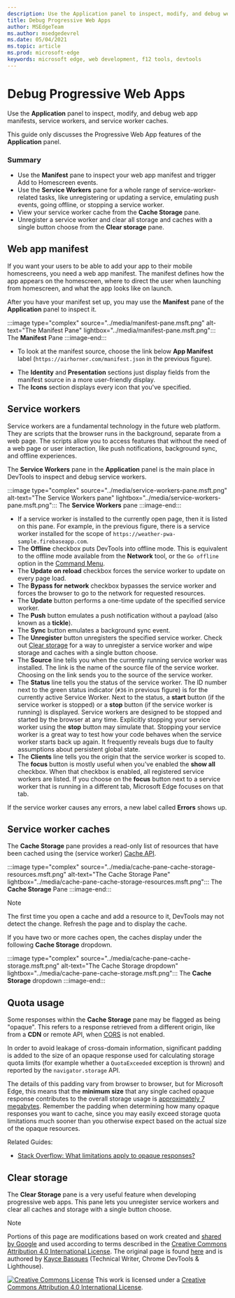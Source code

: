 ```yaml
---
description: Use the Application panel to inspect, modify, and debug web app manifests, service workers, and service worker caches.
title: Debug Progressive Web Apps
author: MSEdgeTeam
ms.author: msedgedevrel
ms.date: 05/04/2021
ms.topic: article
ms.prod: microsoft-edge
keywords: microsoft edge, web development, f12 tools, devtools
---
```

<!-- Copyright Kayce Basques

   Licensed under the Apache License, Version 2.0 (the "License");
   you may not use this file except in compliance with the License.
   You may obtain a copy of the License at

       https://www.apache.org/licenses/LICENSE-2.0

   Unless required by applicable law or agreed to in writing, software
   distributed under the License is distributed on an "AS IS" BASIS,
   WITHOUT WARRANTIES OR CONDITIONS OF ANY KIND, either express or implied.
   See the License for the specific language governing permissions and
   limitations under the License.  -->
# Debug Progressive Web Apps

Use the **Application** panel to inspect, modify, and debug web app manifests, service workers, and service worker caches.

<!--Related Guides:

*   [Progressive Web Apps](/web/progressive-web-apps)  -->

<!--TODO:  Link web "Progressive Web Apps" section when available. -->

This guide only discusses the Progressive Web App features of the **Application** panel.  <!--If you're looking for help on the other panes, check out the last section of this guide, [Other Application panel guides](#other-application-panel-guides).  -->

<!--TODO:  Link to sections when available. -->

### Summary

*   Use the **Manifest** pane to inspect your web app manifest and trigger Add to Homescreen events.
*   Use the **Service Workers** pane for a whole range of service-worker-related tasks, like unregistering or updating a service, emulating push events, going offline, or stopping a service worker.
*   View your service worker cache from the **Cache Storage** pane.
*   Unregister a service worker and clear all storage and caches with a single button choose from the **Clear storage** pane.


<!-- ====================================================================== -->
## Web app manifest

If you want your users to be able to add your app to their mobile homescreens, you need a web app manifest.  The manifest defines how the app appears on the homescreen, where to direct the user when launching from homescreen, and what the app looks like on launch.

<!--Related Guides:

*   [Improve user experiences with a Web App Manifest](/web/fundamentals/web-app-manifest)
*   [Using App Install Banners](/web/fundamentals/app-install-banners)  -->

<!--TODO:  Link to sections when available. -->

After you have your manifest set up, you may use the **Manifest** pane of the **Application** panel to inspect it.

:::image type="complex" source="../media/manifest-pane.msft.png" alt-text="The Manifest Pane" lightbox="../media/manifest-pane.msft.png":::
   The **Manifest** Pane
:::image-end:::

*   To look at the manifest source, choose the link below **App Manifest** label (`https://airhorner.com/manifest.json` in the previous figure).
<!-- *   Choose the **Add to homescreen** button to simulate an Add to Homescreen event.  Check out the next section for more information.  -->
*   The **Identity** and **Presentation** sections just display fields from the manifest source in a more user-friendly display.
*   The **Icons** section displays every icon that you've specified.

<!--### Simulate Add to Homescreen events  -->

<!--A web app may only be added to a homescreen when the site is visited at least twice, with at least five minutes between visits.  While developing or debugging your Add to Homescreen workflow, the criteria is potentially inconvenient.
The **Add to homescreen** button on the **App Manifest** pane lets you simulate Add to Homescreen events whenever you want.  -->

<!--You may test out this feature with the [Microsoft I/O 2016 progressive web app](https://events.alpahabet.com/io2016/), which has proper support for Add to Homescreen.  Choosing on **Add to Homescreen** while the app is open prompts Microsoft Edge to display the "add this site to your shelf" banner, which is the desktop equivalent of the "add to homescreen" banner for mobile devices.  -->

<!--
:::image type="complex" source="../media/io.msft.png" alt-text="Add to desktop shelf" lightbox="../media/io.msft.png":::
   Add to desktop shelf
:::image-end:::
-->

<!--
> [!Tip]
> Keep the **Console** drawer open while simulating Add to Homescreen events.  The Console tells you if your manifest has any issues and logs other information about the Add to Homescreen lifecycle.  -->

<!--The **Add to Homescreen** feature may not yet simulate the workflow for mobile devices.  Notice how the "add to shelf" prompt was triggered in the screenshot above, even though DevTools is in Device Mode.  However, if you may successfully add your app to your desktop shelf, then it works for mobile, too.  -->

<!-- TODO: Rework content after sample app is created. -->

<!--If you want to test out the genuine mobile experience, you may connect a real mobile device to DevTools via **remote debugging**, and then choose the **Add to Homescreen** button (on DevTools) to trigger the "add to homescreen" prompt on the connected mobile device.  -->

<!--TODO:  Link Debug "remote debugging" sections when available. -->


<!-- ====================================================================== -->
## Service workers

Service workers are a fundamental technology in the future web platform.  They are scripts that the browser runs in the background, separate from a web page.  The scripts allow you to access features that without the need of a web page or user interaction, like push notifications, background sync, and offline experiences.

<!--Related Guides:

*   [Intro to Service Workers](/web/fundamentals/primers/service-worker)
*   [Push Notifications: Timely, Relevant, and Precise](/web/fundamentals/push-notifications)  -->

<!--TODO:  Link to sections when available. -->

The **Service Workers** pane in the **Application** panel is the main place in DevTools to inspect and debug service workers.

:::image type="complex" source="../media/service-workers-pane.msft.png" alt-text="The Service Workers pane" lightbox="../media/service-workers-pane.msft.png":::
   The **Service Workers** pane
:::image-end:::

*   If a service worker is installed to the currently open page, then it is listed on this pane.  For example, in the previous figure, there is a service worker installed for the scope of `https://weather-pwa-sample.firebaseapp.com`.
*   The **Offline** checkbox puts DevTools into offline mode.  This is equivalent to the offline mode available from the **Network** tool, or the `Go offline` option in the [Command Menu][DevtoolsCommandMenuIndex].
*   The **Update on reload** checkbox forces the service worker to update on every page load.
*   The **Bypass for network** checkbox bypasses the service worker and forces the browser to go to the network for requested resources.
*   The **Update** button performs a one-time update of the specified service worker.
*   The **Push** button emulates a push notification without a payload (also known as a **tickle**).
*   The **Sync** button emulates a background sync event.
*   The **Unregister** button unregisters the specified service worker.  Check out [Clear storage](#clear-storage) for a way to unregister a service worker and wipe storage and caches with a single button choose.
*   The **Source** line tells you when the currently running service worker was installed.  The link is the name of the source file of the service worker.  Choosing on the link sends you to the source of the service worker.
*   The **Status** line tells you the status of the service worker.  The ID number next to the green status indicator (`#36` in previous figure) is for the currently active Service Worker.  Next to the status, a **start** button (if the service worker is stopped) or a **stop** button (if the service worker is running) is displayed.  Service workers are designed to be stopped and started by the browser at any time.  Explicitly stopping your service worker using the **stop** button may simulate that.  Stopping your service worker is a great way to test how your code behaves when the service worker starts back up again.  It frequently reveals bugs due to faulty assumptions about persistent global state.
*   The **Clients** line tells you the origin that the service worker is scoped to.  The **focus** button is mostly useful when you've enabled the **show all** checkbox.  When that checkbox is enabled, all registered service workers are listed.  If you choose on the **focus** button next to a service worker that is running in a different tab, Microsoft Edge focuses on that tab.

If the service worker causes any errors, a new label called **Errors** shows
up.

<!--
:::image type="complex" source="../media/sw-error.msft.png" alt-text="Service worker with errors" lightbox="../media/sw-error.msft.png":::
   Service worker with errors
:::image-end:::
-->

<!--TODO:  Capture Service Worker Errors sample when available. -->
<!--TODO:  Link Web "How tickle works" sections when available. -->


<!-- ====================================================================== -->
## Service worker caches

The **Cache Storage** pane provides a read-only list of resources that have been cached using the (service worker) [Cache API][MDNWebCacheAPI].

:::image type="complex" source="../media/cache-pane-cache-storage-resources.msft.png" alt-text="The Cache Storage Pane" lightbox="../media/cache-pane-cache-storage-resources.msft.png":::
   The **Cache Storage** Pane
:::image-end:::

> [!NOTE]
> The first time you open a cache and add a resource to it, DevTools may not detect the change.  Refresh the page and to display the cache.

If you have two or more caches open, the caches display under the following **Cache Storage** dropdown.

:::image type="complex" source="../media/cache-pane-cache-storage.msft.png" alt-text="The Cache Storage dropdown" lightbox="../media/cache-pane-cache-storage.msft.png":::
   The **Cache Storage** dropdown
:::image-end:::


<!-- ====================================================================== -->
## Quota usage

Some responses within the **Cache Storage** pane may be flagged as being "opaque".  This refers to a response retrieved from a different origin, like from a **CDN** or remote API, when [CORS][FetchHttpCorsProtocol] is not enabled.

<!--TODO:  Link Web "CDN" section when available. -->
<!--TODO:  Link Web "opaque" section when available. -->

In order to avoid leakage of cross-domain information, significant padding is added to the size of an opaque response used for calculating storage quota limits (for example whether a `QuotaExceeded` exception is thrown) and reported by the `navigator.storage` API.

<!--TODO:  Link Estimating "`navigator.storage` API" sections when available. -->

The details of this padding vary from browser to browser, but for Microsoft Edge, this means that the **minimum size** that any single cached opaque response contributes to the overall storage usage is [approximately 7 megabytes][ChromiumIssues796060#c17].  Remember the padding when determining how many opaque responses you want to cache, since you may easily exceed storage quota limitations much sooner than you otherwise expect based on the actual size of the opaque resources.

Related Guides:

*   [Stack Overflow: What limitations apply to opaque responses?][StackOverflowLimitationsForOpaqueResponses]
<!--*   [Alphabet work container: Understanding Storage Quota](/web/tools/Alphabet-work-container/guides/storage-quota#beware_of_opaque_responses)  -->

<!--TODO:  Link Work container storage quota for opaque responses section when available. -->


<!-- ====================================================================== -->
## Clear storage

The **Clear Storage** pane is a very useful feature when developing progressive web apps.  This pane lets you unregister service workers and clear all caches and storage with a single button choose.  <!--Check out the section below to learn more.  -->

<!--Related Guides:

*   [Clear Storage](/iterate/manage-data/local-storage#clear-storage)  -->

<!--TODO:  Link to sections when available. -->

<!--## Other Application panel guides

Check out the guides below for more help on the other panes of the **Application** panel.

Related Guides:

*   [Inspect page resources](/iterate/manage-data/page-resources)
*   [Inspect and manage local storage and caches](/iterate/manage-data/local-storage)  -->


<!-- ====================================================================== -->
<!-- links -->
[DevtoolsCommandMenuIndex]: ../command-menu/index.md "Run commands with the Microsoft Edge DevTools Command Menu | Microsoft Docs"
<!-- external links -->
[ChromiumIssues796060#c17]: https://bugs.chromium.org/p/chromium/issues/detail?id=796060#c17 "Chromium Issue 796060: Cache Storage value rises on each refresh when Analytics code is in the html"

[FetchHttpCorsProtocol]: https://fetch.spec.whatwg.org/#http-cors-protocol

[MDNWebCacheAPI]: https://developer.mozilla.org/docs/Web/API/Cache "Cache - Web APIs | MDN"

[StackOverflowLimitationsForOpaqueResponses]: https://stackoverflow.com/q/39109789/385997 "Stack Overflow: What limitations apply to opaque responses?"

<!--[WebEstimatingAvailableStorageSpace]: whats-new/2017/08/estimating-available-storage-space  -->
<!--[RemoteDebugging]: /debug/remote-debugging/remote-debugging  -->

<!--[WebHowPushWorks]: /web/fundamentals/push-notifications/how-push-works  -->
<!--[WebGlossaryCDN]: /web/fundamentals/glossary#CDN  -->
<!--[WebGlossaryOpaque]: /web/fundamentals/glossary#opaque-response  -->


<!-- ====================================================================== -->
> [!NOTE]
> Portions of this page are modifications based on work created and [shared by Google][GoogleSitePolicies] and used according to terms described in the [Creative Commons Attribution 4.0 International License][CCA4IL].
> The original page is found [here](https://developers.google.com/web/tools/chrome-devtools/progressive-web-apps) and is authored by [Kayce Basques][KayceBasques] (Technical Writer, Chrome DevTools \& Lighthouse).

[![Creative Commons License](https://i.creativecommons.org/l/by/4.0/88x31.png)](https://creativecommons.org/licenses/by/4.0)
This work is licensed under a [Creative Commons Attribution 4.0 International License][CCA4IL].

[CCA4IL]: https://creativecommons.org/licenses/by/4.0
[CCby4Image]: https://i.creativecommons.org/l/by/4.0/88x31.png
[GoogleSitePolicies]: https://developers.google.com/terms/site-policies
[KayceBasques]: https://developers.google.com/web/resources/contributors#kayce-basques
